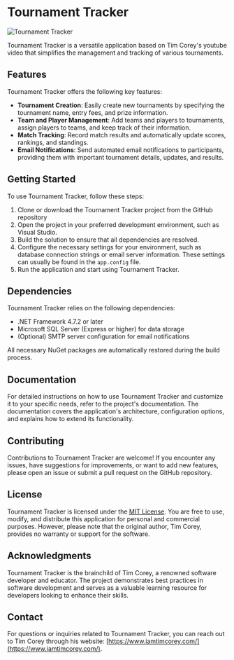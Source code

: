 # Tournament Tracker

![Tournament Tracker](tournament-tracker.png)

Tournament Tracker is a versatile application based on Tim Corey's youtube video that simplifies the management and tracking of various tournaments.

## Features

Tournament Tracker offers the following key features:

- **Tournament Creation**: Easily create new tournaments by specifying the tournament name, entry fees, and prize information.
- **Team and Player Management**: Add teams and players to tournaments, assign players to teams, and keep track of their information.
- **Match Tracking**: Record match results and automatically update scores, rankings, and standings.
- **Email Notifications**: Send automated email notifications to participants, providing them with important tournament details, updates, and results.

## Getting Started

To use Tournament Tracker, follow these steps:

1. Clone or download the Tournament Tracker project from the GitHub repository
2. Open the project in your preferred development environment, such as Visual Studio.
3. Build the solution to ensure that all dependencies are resolved.
4. Configure the necessary settings for your environment, such as database connection strings or email server information. These settings can usually be found in the `app.config` file.
5. Run the application and start using Tournament Tracker.

## Dependencies

Tournament Tracker relies on the following dependencies:

- .NET Framework 4.7.2 or later
- Microsoft SQL Server (Express or higher) for data storage
- (Optional) SMTP server configuration for email notifications

All necessary NuGet packages are automatically restored during the build process.

## Documentation

For detailed instructions on how to use Tournament Tracker and customize it to your specific needs, refer to the project's documentation. The documentation covers the application's architecture, configuration options, and explains how to extend its functionality.

## Contributing

Contributions to Tournament Tracker are welcome! If you encounter any issues, have suggestions for improvements, or want to add new features, please open an issue or submit a pull request on the GitHub repository.

## License

Tournament Tracker is licensed under the [MIT License](LICENSE). You are free to use, modify, and distribute this application for personal and commercial purposes. However, please note that the original author, Tim Corey, provides no warranty or support for the software.

## Acknowledgments

Tournament Tracker is the brainchild of Tim Corey, a renowned software developer and educator. The project demonstrates best practices in software development and serves as a valuable learning resource for developers looking to enhance their skills.

## Contact

For questions or inquiries related to Tournament Tracker, you can reach out to Tim Corey through his website: [https://www.iamtimcorey.com/](https://www.iamtimcorey.com/).
